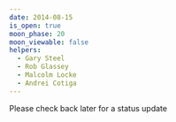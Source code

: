 ```yaml
---
date: 2014-08-15
is_open: true
moon_phase: 20
moon_viewable: false
helpers:
  - Gary Steel
  - Rob Glassey
  - Malcolm Locke
  - Andrei Cotiga
---
```

Please check back later for a status update
